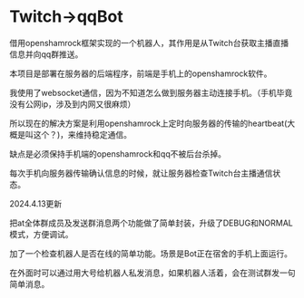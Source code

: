 # Twitch->qqBot
借用openshamrock框架实现的一个机器人，其作用是从Twitch台获取主播直播信息并向qq群推送。

本项目是部署在服务器的后端程序，前端是手机上的openshamrock软件。

我使用了websocket通信，因为不知道怎么做到服务器主动连接手机。（手机毕竟没有公网ip，涉及到内网又很麻烦）

所以现在的解决方案是利用openshamrock上定时向服务器的传输的heartbeat(大概是叫这个？)，来维持稳定通信。

缺点是必须保持手机端的openshamrock和qq不被后台杀掉。

每次手机向服务器传输确认信息的时候，就让服务器检查Twitch台主播通信状态。

2024.4.13更新

把at全体群成员及发送群消息两个功能做了简单封装，升级了DEBUG和NORMAL模式，方便调试。

加了一个检查机器人是否在线的简单功能。场景是Bot正在宿舍的手机上面运行。

在外面时可以通过用大号给机器人私发消息，如果机器人活着，会在测试群发一句简单消息。
